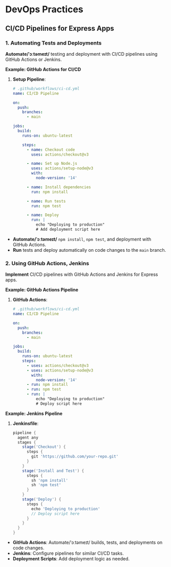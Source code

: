 # DevOps Practices

## CI/CD Pipelines for Express Apps
### 1. Automating Tests and Deployments

**Automate/ˈɔːtəmeɪt/** testing and deployment with CI/CD pipelines using GitHub Actions or Jenkins.

**Example: GitHub Actions for CI/CD**

1. **Setup Pipeline**:

   ```yaml
   # .github/workflows/ci-cd.yml
   name: CI/CD Pipeline
   
   on:
     push:
       branches:
         - main
   
   jobs:
     build:
       runs-on: ubuntu-latest
   
       steps:
         - name: Checkout code
           uses: actions/checkout@v3
   
         - name: Set up Node.js
           uses: actions/setup-node@v3
           with:
             node-version: '14'
   
         - name: Install dependencies
           run: npm install
   
         - name: Run tests
           run: npm test
   
         - name: Deploy
           run: |
             echo "Deploying to production"
             # Add deployment script here
   ```

- **Automate/ˈɔːtəmeɪt/** `npm install`, `npm test`, and deployment with GitHub Actions.
- **Run** tests and deploy automatically on code changes to the `main` branch.

### 2. Using GitHub Actions, Jenkins

**Implement** CI/CD pipelines with GitHub Actions and Jenkins for Express apps.

**Example: GitHub Actions Pipeline**

1. **GitHub Actions**:

   ```yaml
   # .github/workflows/ci-cd.yml
   name: CI/CD Pipeline
   
   on:
     push:
       branches:
         - main
   
   jobs:
     build:
       runs-on: ubuntu-latest
       steps:
         - uses: actions/checkout@v3
         - uses: actions/setup-node@v3
           with:
             node-version: '14'
         - run: npm install
         - run: npm test
         - run: |
             echo "Deploying to production"
             # Deploy script here
   ```

**Example: Jenkins Pipeline**

1. **Jenkinsfile**:

   ```groovy
   pipeline {
     agent any
     stages {
       stage('Checkout') {
         steps {
           git 'https://github.com/your-repo.git'
         }
       }
       stage('Install and Test') {
         steps {
           sh 'npm install'
           sh 'npm test'
         }
       }
       stage('Deploy') {
         steps {
           echo 'Deploying to production'
           // Deploy script here
         }
       }
     }
   }
   ```

- **GitHub Actions**: Automate/ˈɔːtəmeɪt/ builds, tests, and deployments on code changes.
- **Jenkins**: Configure pipelines for similar CI/CD tasks.
- **Deployment Scripts**: Add deployment logic as needed.